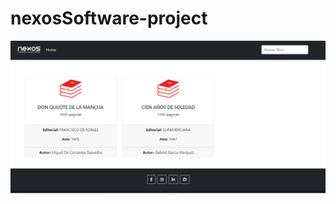 # nexosSoftware-project
![alt text](https://raw.githubusercontent.com/andresiny98/nexosSoftware-project/main/Front.png)
